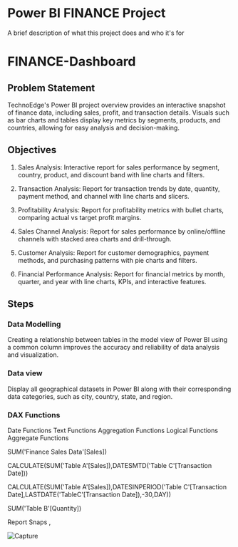 
# Power BI FINANCE Project

A brief description of what this project does and who it's for

# FINANCE-Dashboard


## Problem Statement

TechnoEdge's Power BI project overview provides an interactive snapshot of finance data, including sales, profit, and transaction details. Visuals such as bar charts and tables display key metrics by segments, products, and countries, allowing for easy analysis and decision-making.

## Objectives

1) Sales Analysis: Interactive report for sales performance by segment, country, product, and discount band with line charts and filters.

2)  Transaction Analysis: Report for transaction trends by date, quantity, payment method, and channel with line charts and slicers.

3) Profitability Analysis: Report for profitability metrics with bullet charts, comparing actual vs target profit margins.

4) Sales Channel Analysis: Report for sales performance by online/offline channels with stacked area charts and drill-through.

5) Customer Analysis: Report for customer demographics, payment methods, and
purchasing patterns with pie charts and filters.

6) Financial Performance Analysis: Report for financial metrics by month, quarter, and year with line charts, KPIs, and interactive features.


## Steps

### Data Modelling

Creating a relationship between tables in the model view of Power BI using a common column improves the accuracy and reliability of data analysis and visualization.

### Data view

Display all geographical datasets in Power BI along with their corresponding data categories, such as city, country, state, and region.


### DAX Functions

Date Functions
Text Functions
Aggregation Functions
Logical Functions
Aggregate Functions

SUM('Finance Sales Data'[Sales])

CALCULATE(SUM('Table A'[Sales]),DATESMTD('Table C'[Transaction Date]))

CALCULATE(SUM('Table A'[Sales]),DATESINPERIOD('Table C'[Transaction Date],LASTDATE('TableC'[Transaction Date]),-30,DAY))

SUM('Table B'[Quantity])

        
Report Snaps ,

![Capture](https://github.com/Sagarbhar/Power-BI-Finance-Project-DAX-/assets/168229258/b699a8cb-8e19-4f80-9e2e-79f519c0dbf2)
    
